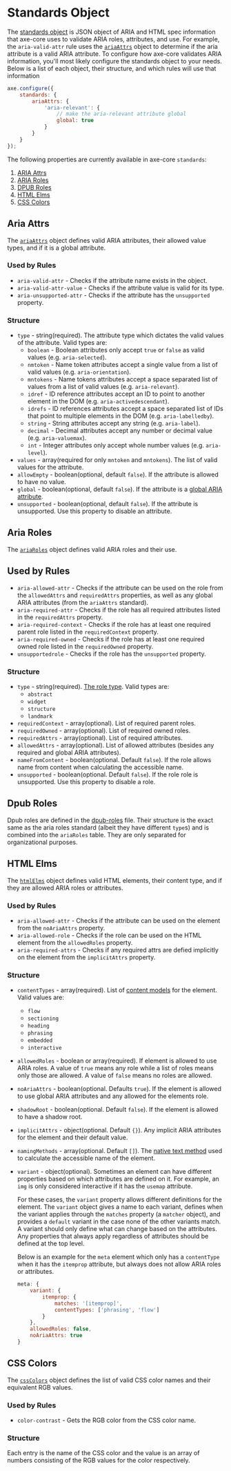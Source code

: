 # Standards Object

The [standards object](../lib/standards) is JSON object of ARIA and HTML spec information that axe-core uses to validate ARIA roles, attributes, and use. For example, the `aria-valid-attr` rule uses the [`ariaAttrs`](../lib/standards/aria-attrs.js) object to determine if the aria attribute is a valid ARIA attribute. To configure how axe-core validates ARIA information, you'll most likely configure the standards object to your needs. Below is a list of each object, their structure, and which rules will use that information

```js
axe.configure({
	standards: {
		ariaAttrs: {
			'aria-relevant': {
				// make the aria-relevant attribute global
				global: true
			}
		}
	}
});
```

The following properties are currently available in axe-core `standards`:

1.  [ARIA Attrs](#aria-attrs)
1.  [ARIA Roles](#aria-roles)
1.  [DPUB Roles](#dpub-roles)
1.  [HTML Elms](#html-elms)
1.  [CSS Colors](#css-colors)

## Aria Attrs

The [`ariaAttrs`](../lib/standards/aria-attrs.js) object defines valid ARIA attributes, their allowed value types, and if it is a global attribute.

### Used by Rules

- `aria-valid-attr` - Checks if the attribute name exists in the object.
- `aria-valid-attr-value` - Checks if the attribute value is valid for its type.
- `aria-unsupported-attr` - Checks if the attribute has the `unsupported` property.

### Structure

- `type` - string(required). The attribute type which dictates the valid values of the attribute. Valid types are:
  - `boolean` - Boolean attributes only accept `true` or `false` as valid values (e.g. `aria-selected`).
  - `nmtoken` - Name token attributes accept a single value from a list of valid values (e.g. `aria-orientation`).
  - `mntokens` - Name tokens attributes accept a space separated list of values from a list of valid values (e.g. `aria-relevant`).
  - `idref` - ID reference attributes accept an ID to point to another element in the DOM (e.g. `aria-activedescendant`).
  - `idrefs` - ID references attributes accept a space separated list of IDs that point to multiple elements in the DOM (e.g. `aria-labelledby`).
  - `string` - String attributes accept any string (e.g. `aria-label`).
  - `decimal` - Decimal attributes accept any number or decimal value (e.g. `aria-valuemax`).
  - `int` - Integer attributes only accept whole number values (e.g. `aria-level`).
- `values` - array(required for only `mntoken` and `mntokens`). The list of valid values for the attribute.
- `allowEmpty` - boolean(optional, default `false`). If the attribute is allowed to have no value.
- `global` - boolean(optional, default `false`). If the attribute is a [global ARIA attribute](https://www.w3.org/TR/wai-aria-1.1/#global_states).
- `unsupported` - boolean(optional, default `false`). If the attribute is unsupported. Use this property to disable an attribute.

## Aria Roles

The [`ariaRoles`](../lib/standards/aria-roles.js) object defines valid ARIA roles and their use.

## Used by Rules

- `aria-allowed-attr` - Checks if the attribute can be used on the role from the `allowedAttrs` and `requiredAttrs` properties, as well as any global ARIA attributes (from the `ariaAttrs` standard).
- `aria-required-attr` - Checks if the role has all required attributes listed in the `requiredAttrs` property.
- `aria-required-context` - Checks if the role has at least one required parent role listed in the `requiredContext` property.
- `aria-required-owned` - Checks if the role has at least one required owned role listed in the `requiredOwned` property.
- `unsupportedrole` - Checks if the role has the `unsupported` property.

### Structure

- `type` - string(required). [The role type](https://www.w3.org/TR/wai-aria-1.1/#roles_categorization). Valid types are:
  - `abstract`
  - `widget`
  - `structure`
  - `landmark`
- `requiredContext` - array(optional). List of required parent roles.
- `requiredOwned` - array(optional). List of required owned roles.
- `requiredAttrs` - array(optional). List of required attributes.
- `allowedAttrs` - array(optional). List of allowed attributes (besides any required and global ARIA attributes).
- `nameFromContent` - boolean(optional. Default `false`). If the role allows name from content when calculating the accessible name.
- `unsupported` - boolean(optional. Default `false`). If the role role is unsupported. Use this property to disable a role.

## Dpub Roles

Dpub roles are defined in the [dpub-roles](../lib/standards/dpub-roles.js) file. Their structure is the exact same as the aria roles standard (albeit they have different `type`s) and is combined into the `ariaRoles` table. They are only separated for organizational purposes.

## HTML Elms

The [`htmlElms`](../lib/standards/html-elms.js) object defines valid HTML elements, their content type, and if they are allowed ARIA roles or attributes.

### Used by Rules

- `aria-allowed-attr` - Checks if the attribute can be used on the element from the `noAriaAttrs` property.
- `aria-allowed-role` - Checks if the role can be used on the HTML element from the `allowedRoles` property.
- `aria-required-attrs` - Checks if any required attrs are defied implicitly on the element from the `implicitAttrs` property.

### Structure

- `contentTypes` - array(required). List of [content models](https://html.spec.whatwg.org/multipage/dom.html#content-models) for the element. Valid values are:
  - `flow`
  - `sectioning`
  - `heading`
  - `phrasing`
  - `embedded`
  - `interactive`
- `allowedRoles` - boolean or array(required). If element is allowed to use ARIA roles. A value of `true` means any role while a list of roles means only those are allowed. A value of `false` means no roles are allowed.
- `noAriaAttrs` - boolean(optional. Defaults `true`). If the element is allowed to use global ARIA attributes and any allowed for the elements role.
- `shadowRoot` - boolean(optional. Default `false`). If the element is allowed to have a shadow root.
- `implicitAttrs` - object(optional. Default `{}`). Any implicit ARIA attributes for the element and their default value.
- `namingMethods` - array(optional. Default `[]`). The [native text method](../lib/commons/text/native-text-methods.js) used to calculate the accessible name of the element.
- `variant` - object(optional). Sometimes an element can have different properties based on which attributes are defined on it. For example, an `img` is only considered interactive if it has the `usemap` attribute.

  For these cases, the `variant` property allows different definitions for the element. The `variant` object gives a name to each variant, defines when the variant applies through the `matches` property (a `matcher` object), and provides a `default` variant in the case none of the other variants match. A variant should only define what can change based on the attributes. Any properties that always apply regardless of attributes should be defined at the top level.

  Below is an example for the `meta` element which only has a `contentType` when it has the `itemprop` attribute, but always does not allow ARIA roles or attributes.

  ```js
  meta: {
      variant: {
          itemprop: {
              matches: '[itemprop]',
              contentTypes: ['phrasing', 'flow']
          }
      },
      allowedRoles: false,
      noAriaAttrs: true
  }
  ```

## CSS Colors

The [`cssColors`](../lib/standards/css-colors.js) object defines the list of valid CSS color names and their equivalent RGB values.

### Used by Rules

- `color-contrast` - Gets the RGB color from the CSS color name.

### Structure

Each entry is the name of the CSS color and the value is an array of numbers consisting of the RGB values for the color respectively.
